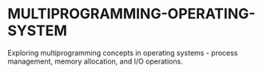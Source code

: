 # MULTIPROGRAMMING-OPERATING-SYSTEM
Exploring multiprogramming concepts in operating systems - process management, memory allocation, and I/O operations.
